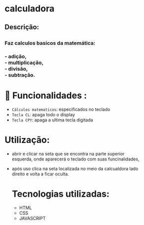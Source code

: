 # calculadora

<h2>Descrição:<h2>
<h3> Faz calculos basicos da matemática:<h3>
 -  adição,<br>
 -  multiplicação,<br>
 -  divisão,<br>
 -  subtração.
 
 # :hammer: Funcionalidades :
 -  `Cálculos matematicos`: especificados no teclado
 -  `Tecla CL`: apaga todo o display
 -  `Tecla CPY`: apaga a ultima tecla digitada
 
   # Utilização: 
 - abrir e clicar na seta que se encontra na parte superior<br>
   esquerda, onde aparecerá o teclado com suas funcinalidades,<br>
 - após uso clica na seta localizada no meio da calcualdora lado<br>
   direito e volta a ficar oculta.
   
    #  Tecnologias utilizadas: 
   - HTML
   - CSS
   - JAVASCRIPT
 
